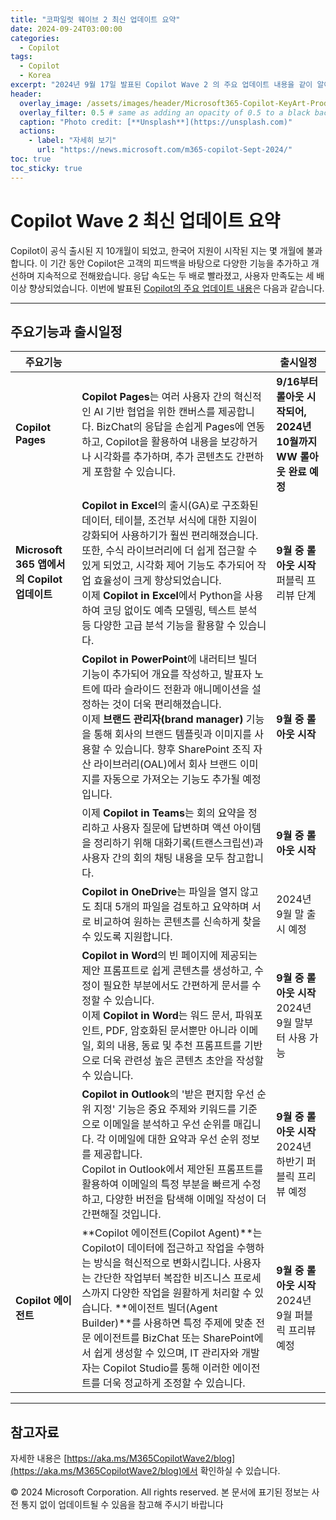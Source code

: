 ```yaml
---
title: "코파일럿 웨이브 2 최신 업데이트 요약"
date: 2024-09-24T03:00:00
categories:
  - Copilot
tags:
  - Copilot
  - Korea
excerpt: "2024년 9월 17일 발표된 Copilot Wave 2 의 주요 업데이트 내용을 같이 알아봅니다."
header:
  overlay_image: /assets/images/header/Microsoft365-Copilot-KeyArt-Productivity-6K-01.png
  overlay_filter: 0.5 # same as adding an opacity of 0.5 to a black background
  caption: "Photo credit: [**Unsplash**](https://unsplash.com)"
  actions:
    - label: "자세히 보기"
      url: "https://news.microsoft.com/m365-copilot-Sept-2024/"
toc: true
toc_sticky: true
---
```


# Copilot Wave 2 최신 업데이트 요약

Copilot이 공식 출시된 지 10개월이 되었고, 한국어 지원이 시작된 지는 몇 개월에 불과합니다. 이 기간 동안 Copilot은 고객의 피드백을 바탕으로 다양한 기능을 추가하고 개선하며 지속적으로 전해왔습니다. 응답 속도는 두 배로 빨라졌고, 사용자 만족도는 세 배 이상 향상되었습니다. 이번에 발표된 [Copilot의 주요 업데이트 내용](https://www.microsoft.com/en-us/microsoft-365/blog/2024/09/16/microsoft-365-copilot-wave-2-pages-python-in-excel-and-agents/)은 다음과 같습니다.

---

## 주요기능과 출시일정

|주요기능||출시일정|
|---|---|---|
|**Copilot Pages**|**Copilot Pages**는 여러 사용자 간의 혁신적인 AI 기반 협업을 위한 캔버스를 제공합니다. BizChat의 응답을 손쉽게 Pages에 연동하고, Copilot을 활용하여 내용을 보강하거나 시각화를 추가하며, 추가 콘텐츠도 간편하게 포함할 수 있습니다.|**9/16부터 롤아웃 시작되어, 2024년 10월까지 WW 롤아웃 완료 예정**|
|**Microsoft 365 앱에서의 Copilot 업데이트**|**Copilot in Excel**의 출시(GA)로 구조화된 데이터, 테이블, 조건부 서식에 대한 지원이 강화되어 사용하기가 훨씬 편리해졌습니다. 또한, 수식 라이브러리에 더 쉽게 접근할 수 있게 되었고, 시각화 제어 기능도 추가되어 작업 효율성이 크게 향상되었습니다. <br> 이제 **Copilot in Excel**에서 Python을 사용하여 코딩 없이도 예측 모델링, 텍스트 분석 등 다양한 고급 분석 기능을 활용할 수 있습니다. |**9월 중 롤아웃 시작** <br> 퍼블릭 프리뷰 단계|
||**Copilot in PowerPoint**에 내러티브 빌더 기능이 추가되어 개요를 작성하고, 발표자 노트에 따라 슬라이드 전환과 애니메이션을 설정하는 것이 더욱 편리해졌습니다. <br> 이제 **브랜드 관리자(brand manager)** 기능을 통해 회사의 브랜드 템플릿과 이미지를 사용할 수 있습니다. 향후 SharePoint 조직 자산 라이브러리(OAL)에서 회사 브랜드 이미지를 자동으로 가져오는 기능도 추가될 예정입니다.| **9월 중 롤아웃 시작**|
||이제 **Copilot in Teams**는 회의 요약을 정리하고 사용자 질문에 답변하며 액션 아이템을 정리하기 위해 대화기록(트랜스크립션)과 사용자 간의 회의 채팅 내용을 모두 참고합니다. |**9월 중 롤아웃 시작**|
||**Copilot in OneDrive**는 파일을 열지 않고도 최대 5개의 파일을 검토하고 요약하며 서로 비교하여 원하는 콘텐츠를 신속하게 찾을 수 있도록 지원합니다. |2024년 9월 말 출시 예정|
||**Copilot in Word**의 빈 페이지에 제공되는 제안 프롬프트로 쉽게 콘텐츠를 생성하고, 수정이 필요한 부분에서도 간편하게 문서를 수정할 수 있습니다.  <br> 이제 **Copilot in Word**는 워드 문서,  파워포인트, PDF, 암호화된 문서뿐만 아니라 이메일, 회의 내용, 동료 및 추천 프롬프트를 기반으로 더욱 관련성 높은 콘텐츠 초안을 작성할 수 있습니다. |**9월 중 롤아웃 시작**  <br> 2024년 9월 말부터 사용 가능|
||**Copilot in Outlook**의 '받은 편지함 우선 순위 지정' 기능은 중요 주제와 키워드를 기준으로 이메일을 분석하고 우선 순위를 매깁니다. 각 이메일에 대한 요약과 우선 순위 정보를 제공합니다.  <br> Copilot in Outlook에서 제안된 프롬프트를 활용하여 이메일의 특정 부분을 빠르게 수정하고, 다양한 버전을 탐색해 이메일 작성이 더 간편해질 것입니다. |**9월 중 롤아웃 시작**  <br> 2024년 하반기 퍼블릭 프리뷰 예정|
|**Copilot 에이전트**|**Copilot 에이전트(Copilot Agent)**는 Copilot이 데이터에 접근하고 작업을 수행하는 방식을 혁신적으로 변화시킵니다. 사용자는 간단한 작업부터 복잡한 비즈니스 프로세스까지 다양한 작업을 원활하게 처리할 수 있습니다. **에이전트 빌더(Agent Builder)**를 사용하면 특정 주제에 맞춘 전문 에이전트를 BizChat 또는 SharePoint에서 쉽게 생성할 수 있으며, IT 관리자와 개발자는 Copilot Studio를 통해 이러한 에이전트를 더욱 정교하게 조정할 수 있습니다. |**9월 중 롤아웃 시작**  <br> 2024년 9월 퍼블릭 프리뷰 예정|

---

## 참고자료

자세한 내용은 [https://aka.ms/M365CopilotWave2/blog](https://aka.ms/M365CopilotWave2/blog)에서 확인하실 수 있습니다.

© 2024 Microsoft Corporation. All rights reserved. 본 문서에 표기된 정보는 사전 통지 없이 업데이트될 수 있음을 참고해 주시기 바랍니다

